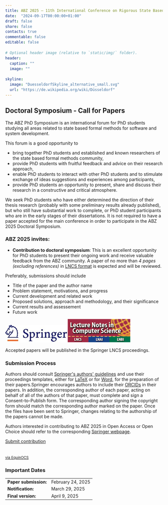 ```yaml
---
title: ABZ 2025 – 11th International Conference on Rigorous State Based Methods
date:  "2024-09-17T00:00:00+01:00"
draft: false
share: false
contacts: true
commentable: false
editable: false

# Optional header image (relative to `static/img/` folder).
header:
  caption: ""
  image: ""

skyline: 
  image: "DuesseldorfSkyline_alternative_small.svg"
  url: "https://de.wikipedia.org/wiki/Düsseldorf"
---
```


## Doctoral Symposium - Call for Papers

The ABZ PhD Symposium is an international forum for PhD students studying all areas related to state based formal methods for software and system development.

This forum is a good opportunity to

- bring together PhD students and established and known researchers of the state based formal methods community,
- provide PhD students with fruitful feedback and advice on their research approach,
- enable PhD students to interact with other PhD students and to stimulate exchange of ideas suggestions and experiences among participants,
- provide PhD students an opportunity to present, share and discuss their research in a constructive and critical atmosphere.

We seek PhD students who have either determined the direction of their thesis research (probably with some preliminary results already published), but who still have substantial work to complete, or PhD student participants who are in the early stages of their dissertations. It is not required to have a paper accepted for the main conference in order to participate in the ABZ 2025 Doctoral Symposium.

### ABZ 2025 invites:

* **Contribution to doctoral symposium**: This is an excellent opportunity for PhD students to present their ongoing work and receive valuable feedback from the ABZ community. A paper of no more than *4 pages (excluding references)* in [LNCS format](https://www.springer.com/gp/computer-science/lncs/conference-proceedings-guidelines) is expected and will be reviewed.

Preferably, submissions should include

- Title of the paper and the author name
- Problem statement, motivations, and progress
- Current development and related work
- Proposed solutions, approach and methodology, and their significance
- Current results and assessement
- Future work

<div><img src="/img/Springer_Logo.jpg"><img src="/img/LNCS-Logo.jpg"></div>

Accepted papers will be published in the Springer LNCS proceedings.

### Submission Process

Authors should consult [Springer's authors' guidelines](https://resource-cms.springernature.com/springer-cms/rest/v1/content/19242230/data/v11) and use their proceedings templates, either for [LaTeX](https://resource-cms.springernature.com/springer-cms/rest/v1/content/19238648/data/v6) or for [Word](https://resource-cms.springernature.com/springer-cms/rest/v1/content/19238706/data/v2), for the preparation of their papers.Springer encourages authors to include their [ORCIDs](https://www.springer.com/gp/authors-editors/orcid) in their papers. In addition, the corresponding author of each paper, acting on behalf of all of the authors of that paper, must complete and sign a Consent-to-Publish form. The corresponding author signing the copyright form should match the corresponding author marked on the paper. Once the files have been sent to Springer, changes relating to the authorship of the papers cannot be made.

Authors interested in contributing to ABZ 2025 in Open Access or Open Choice should refer to the corresponding [Springer webpage](https://www.springer.com/gp/computer-science/lncs/open-access-publishing-in-computer-proceedings).

<p class="text-center"><a href="https://equinocs.springernature.com/service/ABZ2024" class="btn btn-primary btn-lg" role="button" target="_blank">Submit contribution<br><br><br><small>via EquinOCS</small></a></p>


### Important Dates

|                       |                   |
|-----------------------|-------------------|
| **Paper submission:** | February 24, 2025 |
| **Notification:**     | March 29, 2025    |
| **Final version:**    | April 9, 2025     |
